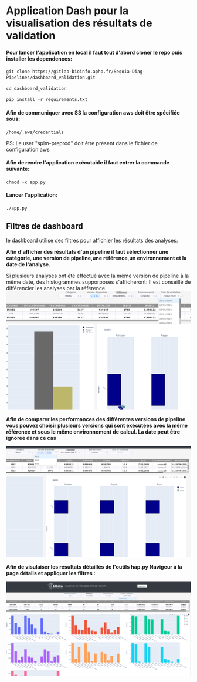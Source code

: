 # Application Dash pour la visualisation des résultats de validation

#### Pour lancer l'application en local il faut tout d'abord cloner le repo puis installer les dependences:
```
git clone https://gitlab-bioinfo.aphp.fr/Seqoia-Diag-Pipelines/dashboard_validation.git
```
```
cd dashboard_validation
```

```
pip install -r requirements.txt
```
#### Afin de communiquer avec S3 la configuration aws doit être spécifiée sous:
```
/home/.aws/credentials
```
PS: Le user "spim-preprod" doit être présent dans le fichier de configuration aws

#### Afin de rendre l'application exécutable il faut entrer la commande suivante:
```
chmod +x app.py
```
#### Lancer l'application:
```
./app.py
```
## Filtres de dashboard

le dashboard utilise des filtres pour affichier les résultats des analyses:


**Afin d'afficher des résultats d'un pipeline il faut sélectionner une catégorie, une version de pipeline,une référence,un environnement et la date de l'analyse.**


Si plusieurs analyses ont été effectué avec la même version de pipeline à la même date, des histogrammes supporposés s'afficheront: Il est conseillé de différencier les analyses par la référence.
![capture!](/captures/1.png "Metrics d'une analyse")


**Afin de comparer les performances des différentes versions de pipeline vous pouvez choisir plusieurs versions qui sont exécutées avec la même référence et sous le même environnement de calcul. La date peut être ignorée dans ce cas**


![capture2!](/captures/2.png "Comparaison pipelines")


**Afin de visulaiser les résultats détaillés de l'outils hap.py Navigeur à la page détails et appliquer les filtres :**


![capture3!](/captures/3.png "details")
